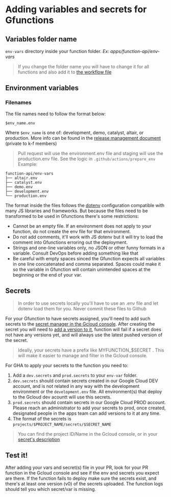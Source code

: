 # Adding variables and secrets for Gfunctions

## Variables folder name
`env-vars` directory inside your function folder. *Ex: apps/function-api/env-vars*
> If you change the folder name you will have to change it for all functions and also add it to [the workflow file](https://github.com/centrifuge/apps/blob/main/.github/actions/deploy-gfunction/action.yml#L64-L81)

    
## Environment variables
### Filenames
The file names need to follow the format below:
```
$env_name.env
```
Where `$env_name` is one of: development, demo, catalyst, altair, or production.
More info can be found in the [release management document](https://centrifuge.hackmd.io/MFsnRldyQSa4cadx11OtVg?view#Environments-amp-Deployments) (private to k-f members)

> Pull request will use the environment.env file and staging will use the production.env file. See the logic in `.github/actions/prepare_env`
Example:
```
function-api/env-vars
├── altair.env
├── catalyst.env
├── demo.env
├── development.env
└── production.env
```
The format inside the files follows the [dotenv](https://www.npmjs.com/package/dotenv) configuration compatible with many JS libraries and frameworks.
But because the files need to be transformed to be used in Gfunctions there's some restrictions:
- Cannot be an empty file. If an environment does not apply to your function, do not create the env file for that environment.
- Do not add comments, it'll work with JS dotenv but it will try to load the comment into Gfunctions erroring out the deployment.
- Strings and one-line variables only, no JSON or other funny formats in a variable. Consult DevOps before adding something like that
- Be careful with empty spaces sinced the Gfunction expects all variables in one line concatenated and comma separated. Spaces could make it so the variable in Gfunction will contain unintended spaces at the beginning or the end of your var.

## Secrets

> In order to use secrets locally you'll have to use an .env file and let dotenv load them for you. Never commit these files to Github

For your Gfunction to have secrets assigned, you'll need to add such secrets to the [secret manager in the Gcloud console](https://cloud.google.com/secret-manager/docs/creating-and-accessing-secrets). After creating the secret you will need to [add a version to it](https://cloud.google.com/secret-manager/docs/add-secret-version), function will fail if a secret does not have any versions yet, and will always use the latest pushed version of the secret.

> Ideally, your secrets have a prefix like MYFUNCTION_$SECRET . This will make it easier to manage and filter in the Gcloud console.

For GHA to apply your secrets to the function you need to:
1. Add a `dev.secrets` and `prod.secrets` to your `env-var` folder.
2. `dev.secrets` should contain secrets created in our Google Cloud DEV account, and is not related in any way with the development environment or the `development.env` file. All environment(s) that deploy to the Gcloud dev acountt will use this secrets.
3. `prod.secrets` should contain secrets in our Google Cloud PROD account. Please reach an administrator to add your secrets to prod, once created, designated people in the apps team can add versions to it at any time.
4. The format of the secrets is `projects/$PROJECT_NAME/secrets/$SECRET_NAME`
> You can find the project ID/Name in the Gcloud console, or in your [secret's description](https://cloud.google.com/sdk/gcloud/reference/secrets/describe)

## Test it!

After adding your vars and secret(s) file in your PR, look for your PR function in the Gcloud console and see if the env and secrets you expect are there.
If the function fails to deploy make sure the secrets exist, and there's at least one version (v0) of the secrets uploaded. The function logs should tell you which secret/var is missing.